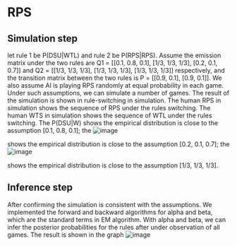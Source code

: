 # RPS

## Simulation step 
let rule 1 be P(DSU|WTL) and rule 2 be P(RPS|RPS). Assume the emission matrix under the two rules are
Q1 = [[0.1, 0.8, 0.1],
      [1/3, 1/3, 1/3],
      [0.2, 0.1, 0.7]]
and Q2 = [[1/3, 1/3, 1/3],
      [1/3, 1/3, 1/3],
      [1/3, 1/3, 1/3]] 
respectively, and the transition matrix between the two rules is 
P = [[0.9, 0.1],
        [0.9, 0.1]]. We also assume AI is playing RPS randomly at equal probability in each game. Under such assumptions, we can simulate a number of games. 
The result of the simulation is shown in rule-switching in simulation. The human RPS in simulation shows the sequence of RPS under the rules switching. The human WTS in simulation shows the sequence of WTL under the rules switching. The P(DSU|W) shows the empirical distribution is close to the assumption [0.1, 0.8, 0.1]; the ![image](https://user-images.githubusercontent.com/75051599/196277169-4489b3bb-196a-4e26-8e91-53a28af1494a.png)

shows the empirical distribution is close to the assumption [0.2, 0.1, 0.7]; the ![image](https://user-images.githubusercontent.com/75051599/196276981-3ae4ee14-c409-464d-a00d-dd1569df2a48.png)

 shows the empirical distribution is close to the assumption [1/3, 1/3, 1/3]. 

## Inference step
After confirming the simulation is consistent with the assumptions. We implemented the forward and backward algorithms for alpha and beta, which are the standard terms in EM algorithm. With alpha and beta, we can infer the posterior probabilities for the rules after under observation of all games. The result is shown in the graph ![image](https://user-images.githubusercontent.com/75051599/196276600-87e02402-e5a3-4d10-8788-9c7bda594a2a.png)

        
 
